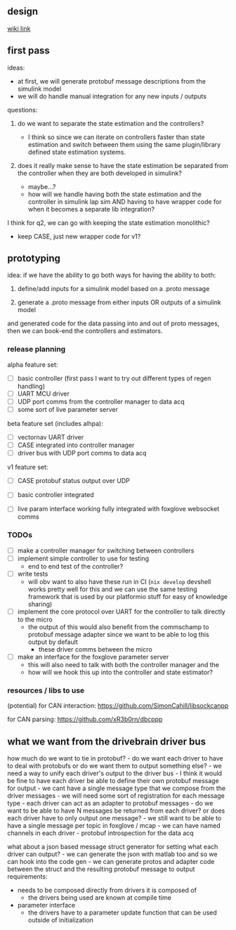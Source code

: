 ## design

[wiki link](https://wiki.hytechracing.org/books/software/page/drivebrain-architecture-rev1)

## first pass
ideas:
- at first, we will generate protobuf message descriptions from the simulink model
- we will do handle manual integration for any new inputs / outputs

questions:
1. do we want to separate the state estimation and the controllers?
    - I think so since we can iterate on controllers faster than state estimation and switch between them using the same plugin/library defined state estimation systems.

2. does it really make sense to have the state estimation be separated from the controller when they are both developed in simulink?
    - maybe...?
    - how will we handle having both the state estimation and the controller in simulink lap sim AND having to have wrapper code for when it becomes a separate lib integration?

I think for q2, we can go with keeping the state estimation monolithic? 

- keep CASE, just new wrapper code for v1? 

## prototyping
idea: if we have the ability to go both ways for having the ability to both:
 
1. define/add inputs for a simulink model based on a .proto message

2. generate a .proto message from either inputs OR outputs of a simulink model

and generated code for the data passing into and out of proto messages, then we can book-end the controllers and estimators. 

### release planning
alpha feature set:
- [ ] basic controller (first pass I want to try out different types of regen handling)
- [ ] UART MCU driver
- [ ] UDP port comms from the controller manager to data acq
- [ ] some sort of live parameter server

beta feature set (includes alhpa):
- [ ] vectornav UART driver 
- [ ] CASE integrated into controller manager
- [ ] driver bus with UDP port comms to data acq

v1 feature set:
- [ ] CASE protobuf status output over UDP 
- [ ] basic controller integrated
- [ ] live param interface working fully integrated with foxglove websocket comms


### TODOs
- [ ] make a controller manager for switching between controllers
- [ ] implement simple controller to use for testing
    - end to end test of the controller?
- [ ] write tests
    - will obv want to also have these run in CI (`nix develop` devshell works pretty well for this and we can use the same testing framework that is used by our platformio stuff for easy of knowledge sharing)
- [ ] implement the core protocol over UART for the controller to talk directly to the micro
    - the output of this would also benefit from the commschamp to protobuf message adapter since we want to be able to log this output by default
        - these driver comms between the micro
- [ ] make an interface for the foxglove parameter server 
    -  this will also need to talk with both the controller manager and the
    - how will we hook this up into the controller and state estimator?

### resources / libs to use

(potential) for CAN interaction: https://github.com/SimonCahill/libsockcanpp

for CAN parsing: https://github.com/xR3b0rn/dbcppp

## what we want from the drivebrain driver bus

how much do we want to tie in protobuf?
    - do we want each driver to have to deal with protobufs or do we want them to output something else?
        - we need a way to unify each driver's output to the driver bus 
            - I think it would be fine to have each driver be able to define their own protobuf message for output
                - we cant have a single message type that we compose from the driver messages
                - we will need some sort of registration for each message type
            - each driver can act as an adapter to protobuf messages
            - do we want to be able to have N messages be returned from each driver? or does each driver have to only output one message?
                - we still want to be able to have a single message per topic in foxglove / mcap
                - we can have named channels in each driver 
                - protobuf introspection for the data acq

what about a json based message struct generator for setting what each driver can output?
    - we can generate the json with matlab too and so we can hook into the code gen 
    - we can generate protos and adapter code between the struct and the resulting protobuf message to 
output requirements:
- needs to be composed directly from drivers it is composed of
    - the drivers being used are known at compile time
- parameter interface
    - the drivers have to a parameter update function that can be used outside of initialization 